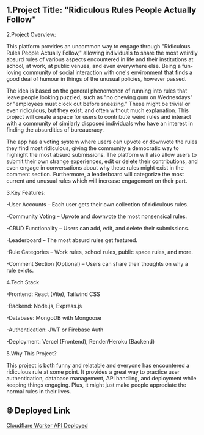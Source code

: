 ## 1.Project Title: "Ridiculous Rules People Actually Follow"

2.Project Overview:

This platform provides an uncommon way to engage through "Ridiculous Rules People Actually Follow," allowing individuals to share the most weirdly absurd rules of various aspects encountered in life and their institutions at school, at work, at public venues, and even everywhere else. Being a fun-loving community of social interaction with one's environment that finds a good deal of humour in things of the unusual policies, however passed.

The idea is based on the general phenomenon of running into rules that leave people looking puzzled, such as "no chewing gum on Wednesdays" or "employees must clock out before sneezing." These might be trivial or even ridiculous, but they exist, and often without much explanation. This project will create a space for users to contribute weird rules and interact with a community of similarly disposed individuals who have an interest in finding the absurdities of bureaucracy.

The app has a voting system where users can upvote or downvote the rules they find most ridiculous, giving the community a democratic way to highlight the most absurd submissions. The platform will also allow users to submit their own strange experiences, edit or delete their contributions, and even engage in conversations about why these rules might exist in the comment section. Furthermore, a leaderboard will categorize the most current and unusual rules which will increase engagement on their part.

3.Key Features:

-User Accounts – Each user gets their own collection of ridiculous rules.

-Community Voting – Upvote and downvote the most nonsensical rules.

-CRUD Functionality – Users can add, edit, and delete their submissions.

-Leaderboard – The most absurd rules get featured.

-Rule Categories – Work rules, school rules, public space rules, and more.

-Comment Section (Optional) – Users can share their thoughts on why a rule exists.

4.Tech Stack

-Frontend: React (Vite), Tailwind CSS

-Backend: Node.js, Express.js

-Database: MongoDB with Mongoose

-Authentication: JWT or Firebase Auth

-Deployment: Vercel (Frontend), Render/Heroku (Backend)

5.Why This Project?

This project is both funny and relatable and everyone has encountered a ridiculous rule at some point. It provides a great way to practice user authentication, database management, API handling, and deployment while keeping things engaging. Plus, it might just make people appreciate the normal rules in their lives.

## 🌐 Deployed Link

[Cloudflare Worker API Deployed](https://asap-project.redranger637.workers.dev)

